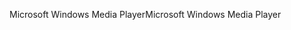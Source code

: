 <span data-ttu-id="1e157-101">Microsoft Windows Media Player</span><span class="sxs-lookup"><span data-stu-id="1e157-101">Microsoft Windows Media Player</span></span>